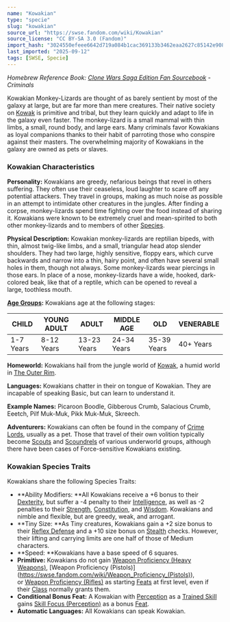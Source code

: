 ```yaml
---
name: "Kowakian"
type: "specie"
slug: "kowakian"
source_url: "https://swse.fandom.com/wiki/Kowakian"
source_license: "CC BY-SA 3.0 (Fandom)"
import_hash: "3024550efeee6642d719a084b1cac369133b3462eaa2627c85142e908c27d2ef"
last_imported: "2025-09-12"
tags: [SWSE, Specie]
---
```

*Homebrew Reference Book: [Clone Wars Saga Edition Fan Sourcebook](https://swse.fandom.com/wiki/Clone_Wars_Saga_Edition_Fan_Sourcebook) - Criminals*

Kowakian Monkey-Lizards are thought of as barely sentient by most of the galaxy at large, but are far more than mere creatures. Their native society on [Kowak](https://swse.fandom.com/wiki/Kowak) is primitive and tribal, but they learn quickly and adapt to life in the galaxy even faster. The monkey-lizard is a small mammal with thin limbs, a small, round body, and large ears. Many criminals favor Kowakians as loyal companions thanks to their habit of parroting those who conspire against their masters. The overwhelming majority of Kowakians in the galaxy are owned as pets or slaves.

### Kowakian Characteristics

**Personality:** Kowakians are greedy, nefarious beings that revel in others suffering. They often use their ceaseless, loud laughter to scare off any potential attackers. They travel in groups, making as much noise as possible in an attempt to intimidate other creatures in the jungles. After finding a corpse, monkey-lizards spend time fighting over the food instead of sharing it. Kowakians were known to be extremely cruel and mean-spirited to both other monkey-lizards and to members of other [Species](https://swse.fandom.com/wiki/Species).

**Physical Description:** Kowakian monkey-lizards are reptilian bipeds, with thin, almost twig-like limbs, and a small, triangular head atop slender shoulders. They had two large, highly sensitive, floppy ears, which curve backwards and narrow into a thin, hairy point, and often have several small holes in them, though not always. Some monkey-lizards wear piercings in those ears. In place of a nose, monkey-lizards have a wide, hooked, dark-colored beak, like that of a reptile, which can be opened to reveal a large, toothless mouth.

**[Age Groups](https://swse.fandom.com/wiki/Age_Groups):** Kowakians age at the following stages:

| CHILD | YOUNG ADULT | ADULT | MIDDLE AGE | OLD | VENERABLE |
| --- | --- | --- | --- | --- | --- |
| 1-7 Years | 8-12 Years | 13-23 Years | 24-34 Years | 35-39 Years | 40+ Years |

**Homeworld:** Kowakians hail from the jungle world of [Kowak](https://swse.fandom.com/wiki/Kowak), a humid world in [The Outer Rim](https://swse.fandom.com/wiki/The_Outer_Rim).

**Languages:** Kowakians chatter in their on tongue of Kowakian. They are incapable of speaking Basic, but can learn to understand it.

**Example Names:** Picaroon Boodle, Gibberous Crumb, Salacious Crumb, Eeetch, Pilf Muk-Muk, Pikk Muk-Muk, Skreech.

**Adventurers:** Kowakians can often be found in the company of [Crime Lords](https://swse.fandom.com/wiki/Crime_Lord), usually as a pet. Those that travel of their own volition typically become [Scouts](https://swse.fandom.com/wiki/Scouts) and [Scoundrels](https://swse.fandom.com/wiki/Scoundrels) of various underworld groups, although there have been cases of Force-sensitive Kowakians existing.

### Kowakian Species Traits
Kowakians share the following Species Traits:
- **Ability Modifiers: **All Kowakians receive a +6 bonus to their [Dexterity](https://swse.fandom.com/wiki/Dexterity), but suffer a -4 penalty to their [Intelligence](https://swse.fandom.com/wiki/Intelligence), as well as -2 penalties to their [Strength](https://swse.fandom.com/wiki/Strength), [Constitution](https://swse.fandom.com/wiki/Constitution), and [Wisdom](https://swse.fandom.com/wiki/Wisdom). Kowakians and nimble and flexible, but are greedy, weak, and arrogant.
- **Tiny Size: **As Tiny creatures, Kowakians gain a +2 size bonus to their [Reflex Defense](https://swse.fandom.com/wiki/Reflex_Defense) and a +10 size bonus on [Stealth](https://swse.fandom.com/wiki/Stealth) checks. However, their lifting and carrying limits are one half of those of Medium characters.
- **Speed: **Kowakians have a base speed of 6 squares.
- **Primitive:** Kowakians do not gain [Weapon Proficiency (Heavy Weapons)](https://swse.fandom.com/wiki/Weapon_Proficiency_(Heavy_Weapons)), [Weapon Proficiency (Pistols)](https://swse.fandom.com/wiki/Weapon_Proficiency_(Pistols)), or [Weapon Proficiency (Rifles)](https://swse.fandom.com/wiki/Weapon_Proficiency_(Rifles)) as starting [Feats](https://swse.fandom.com/wiki/Feats) at first level, even if their [Class](https://swse.fandom.com/wiki/Class) normally grants them.
- **Conditional Bonus Feat:** A Kowakian with [Perception](https://swse.fandom.com/wiki/Perception) as a [Trained Skill](https://swse.fandom.com/wiki/Trained_Skill) gains [Skill Focus (Perception)](https://swse.fandom.com/wiki/Skill_Focus_(Perception)) as a bonus [Feat](https://swse.fandom.com/wiki/Feat).
- **Automatic Languages:** All Kowakians can speak Kowakian.